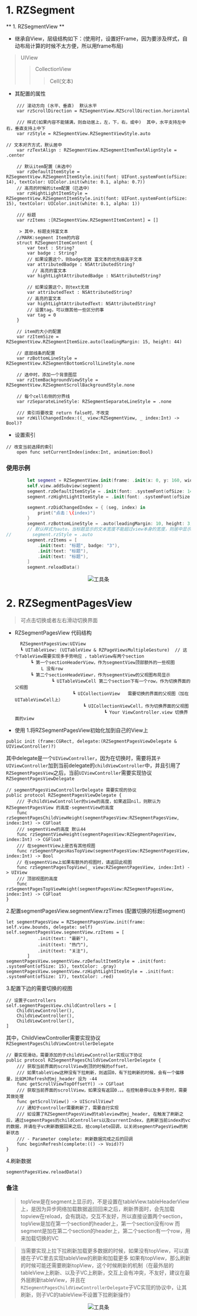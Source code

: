 # 1. RZSegment

** 1. RZSegmentView **
* 继承自View，层级结构如下：(使用时，设置好Frame，因为要涉及样式，自动布局计算的时候不太方便，所以用frame布局)
>  UIView
>   > CollectionView
>   >   > Cell(文本)

* 其配置的属性
```
    /// 滚动方向 (水平、垂直)  默认水平
    var rzScrollDirection = RZSegmentView.RZScrollDirection.horizontal
```
```
    /// 样式(如果内容不能铺满，则自动居上，左，下，右，或中)  其中，水平支持左中右，垂直支持上中下
    var rzStyle = RZSegmentView.RZSegmentViewStyle.auto
```
```
// 文本对齐方式，默认居中
    var rzTextAlign : RZSegmentView.RZSegmentItemTextAlignStyle = .center
```
```
    // 默认item配置（未选中）
    var rzDefaultItemStyle = RZSegmentView.RZSegmentItemStyle.init(font: UIFont.systemFont(ofSize: 14), textColor: UIColor.init(white: 0.1, alpha: 0.7))
    // 高亮的时候的item配置（已选中）
    var rzHightLightItemStyle = RZSegmentView.RZSegmentItemStyle.init(font: UIFont.systemFont(ofSize: 15), textColor: UIColor.init(white: 0.1, alpha: 1))
```
```
    /// 标题
    var rzItems :[RZSegmentView.RZSegmentItemContent] = []
    
     > 其中，标题支持富文本
    //MARK:segment Item的内容
    struct RZSegmentItemContent {
        var text : String?
        var badge : String?
        // 如果设置这个，则badge无效 富文本的优先级高于文本
        var attributedBadge : NSAttributedString?
          // 高亮的富文本
        var hightLightAttributedBadge : NSAttributedString?
        
        // 如果设置这个，则text无效
        var attributedText : NSAttributedString?
        // 高亮的富文本
        var hightLightAttributedText: NSAttributedString?
        // 设置tag，可以做其他一些区分的事
        var tag = 0
    }
```
```
    // item的大小的配置
    var rzItemSize = RZSegmentView.RZSegmentItemSize.auto(leadingMargin: 15, height: 44)
```
```
    // 底部线条的配置
    var rzBottomLineStyle = RZSegmentView.RZSegmentBottomScrollLineStyle.none
```
```
    // 选中时，添加一个背景图层
    var rzItemBackgroundViewStyle = RZSegmentView.RZSegmentScrollBackgroundStyle.none
```
```
    // 每个cell右侧的分界线
    var rzSeparateLineStyle: RZSegmentSeparateLineStyle = .none
```
```
    /// 索引将要改变 return false时，不改变
    var rzWillChangedIndex:((_ view:RZSegmentView, _ index:Int) -> Bool)?
```


* 设置索引
```
// 改变当前选择的索引
    open func setCurrentIndex(index:Int, animation:Bool)
```

### 使用示例
```Swift
        let segment = RZSegmentView.init(frame: .init(x: 0, y: 160, width: self.view.frame.size.width, height: 44))
        self.view.addSubview(segment)
        segment.rzDefaultItemStyle = .init(font: .systemFont(ofSize: 14), textColor: .gray)
        segment.rzHightLightItemStyle = .init(font: .systemFont(ofSize: 16), textColor: .red)

        segment.rzDidChangedIndex = { (seg, index) in
            print("点击：\(index)")
        }
        segment.rzBottomLineStyle = .auto(leadingMargin: 10, height: 3, bottomMargin: 3, color: .red)
        // 默认样式为auto，当标题显示的文本宽度不能超过view本身的宽度，则居中显示
//        segment.rzStyle = .auto
        segment.rzItems = [
            .init(text: "标题", badge: "3"),
            .init(text: "标题"),
            .init(text: "标题"),
        ]
        segment.reloadData()
```
<p align="center" >
<img src="image1.jpg" title="工具条">
</p>


# 2. RZSegmentPagesView
> 可点击切换或者左右滑动切换界面

* RZSegmentPagesView 代码结构

        RZSegmentPagesView:UIView
        ┗ UITableView: (UITableView & RZPageViewsMultipleGesture)  // 这个TableView需要实现多手势响应 ，tableView有两个section
            ┗ 第一个sectionHeaderView，作为segmentView顶部额外的一些视图
                L 没有row
            ┗ 第二个sectionHeadeViewr，作为segmentView的父视图布局显示
                    ┗ UITableViewCell 第二个section下有一个row，作为切换界面的父视图
                            ┗ UICollectionView   需要切换的界面的父视图（加在UITableViewCell上）
                                ┗ UICollectionViewCell，作为切换界面的父视图
                                        ┗ Your ViewController.view 切换界面的view

* 使用
    1.将RZSegmentPagesView初始化加到自己的View上
```
public init (frame:CGRect, delegate:(RZSegmentPagesViewDelegate & UIViewController)?)
```
其中delegate是一个`UIViewController`，因为在切换时，需要将其`子UIViewController`加到当前delegate的`childViewController`中，并且引用了`RZSegmentPagesView`之后，当前`UIViewController`需要实现协议`RZSegmentPagesViewDelegate`
```
// segmentPagesViewControllerDelegate 需要实现的协议
public protocol RZSegmentPagesViewDelegate {
    /// 子childViewController的view的高度，如果返回nil，则默认为 RZSegmentPagesView 的高度-segmentView的高度
    func rzSegmentPagesChildViewHeight(segmentPagesView:RZSegmentPagesView, index:Int) -> CGFloat
    /// segmentView的高度 默认44
    func rzSegmentViewHeight(segmentPagesView:RZSegmentPagesView, index:Int) -> CGFloat
    /// 在segmentView上是否有其他视图
    func rzSegmentPagesHasTopView(segmentPagesView:RZSegmentPagesView, index:Int) -> Bool
    // 在segmentView上如果有额外的视图时，请返回此视图
    func rzSegmentPagesTopView(_ view:RZSegmentPagesView, index:Int) -> UIView
    /// 顶部视图的高度
    func rzSegmentPagesTopViewHeight(segmentPagesView:RZSegmentPagesView, index:Int) -> CGFloat
}
```
2.配置segmentPagesView.segmentView.rzTimes (配置切换的标题segment)
```
let segmentPagesView = RZSegmentPagesView.init(frame: self.view.bounds, delegate: self)
self.segmentPagesView.segmentView.rzItems = [
            .init(text: "最新"),
            .init(text: "热门"),
            .init(text: "关注"),
        ]
segmentPagesView.segmentView.rzDefaultItemStyle = .init(font: .systemFont(ofSize: 15), textColor: .gray)
segmentPagesView.segmentView.rzHightLightItemStyle = .init(font: .systemFont(ofSize: 17), textColor: .red)
```
3.配置下边的需要切换的视图
```
// 设置子controllers
self.segmentPagesView.childControllers = [
    ChildViewController(),
    ChildViewController(),
    ChildViewController(),
]
```
其中，ChildViewController需要实现协议`RZSegmentPagesChildViewControllerDelegate`
```
// 要实现滑动，需要添加的子childViewController实现以下协议
public protocol RZSegmentPagesChildViewControllerDelegate {
    /// 获取当前界面的scrollView到顶的时候的offset，
    /// 如果tableView这种没有下拉刷新，则返回0，有下拉刷新的时候，会有一个偏移量，比如MJRefresh的mj_header 设为 -44
    func getScrollViewTopOffsetY() -> CGFloat
    /// 获取当前界面的scrollView，如果没有返回0.。。在控制悬停以及多手势时，需要其做处理
    func getScrollView() -> UIScrollView?
    /// 通知子controller需要刷新了，需要自行实现
    /// 如设置了RZSegmentPagesView的tableview的mj_header, 在触发了刷新之后，通过segmentPages的childControllers以及currentIndex，去刷新当前index的vc的数据，并请在子vc刷新数据回来之后，给complete回调，以关闭segmentPagesView的刷新状态
    /// - Parameter complete: 刷新数据完成之后的回调
    func beginRefresh(complete:(() -> Void)?)
}
```
4.刷新数据
```
segmentPagesView.reloadData()
```

### 备注
> topView是在segment上显示的，不是设置在tableView.tableHeaderView上，是因为异步网络加载数据返回回来之后，刷新界面时，会先加载topview在reload，会有跳动，交互不友好，所以直接设置两个section，topView是加在第一个section的header上，第一个section没有row
而segment是加在第二个section的header上，第二个section有一个row，用来加载切换的VC

> 当需要实现上拉下拉刷新加载更多数据的时候，如果没有topView，可以直接在子VC里去实现tableView的刷新和加载更多
> 如果有topView，那么刷新的时候可能还需要刷新topView，这个时候刷新的机制（在最外层的tableView上刷新、以及子VC上刷新，交互上会有冲突，不友好，建议在最外层刷新tableView，并且在`RZSegmentPagesChildViewControllerDelegate`子VC实现的协议中，让其刷新，则子VC的tableView不设置下拉刷新操作）

<p align="center" >
<img src="image2.png" title="工具条">
</p>
